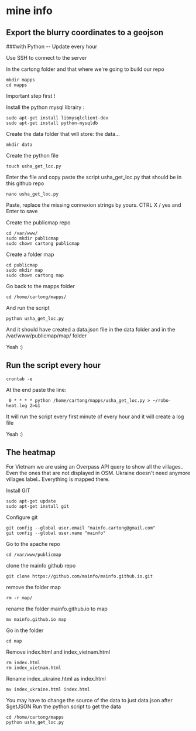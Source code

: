 # mine info

## Export the blurry coordinates to a geojson

###with Python -- Update every hour

Use SSH to connect to the server

In the cartong folder and that where we're going to build our repo

```
mkdir mapps
cd mapps
```
Important step first !

Install the python mysql librairy :

```
sudo apt-get install libmysqlclient-dev
sudo apt-get install python-mysqldb
```

Create the data folder that will store: the data...

```
mkdir data
```

Create the python file

```
touch usha_get_loc.py

```
Enter the file and copy paste the script usha_get_loc.py that should be in this github repo

```
nano usha_get_loc.py
```

Paste, replace the missing connexion strings by yours.
CTRL X / yes and Enter to save

Create the publicmap repo
```
cd /var/www/
sudo mkdir publicmap
sudo chown cartong publicmap
```
Create a folder map
```
cd publicmap
sudo mkdir map
sudo chown cartong map
```
Go back to the mapps folder
```
cd /home/cartong/mapps/
```
And run the script
```
python usha_get_loc.py
```
And it should have created a data.json file in the data folder and in the /var/www/publicmap/map/ folder

Yeah :)

## Run the script every hour

```
crontab -e
```
At the end paste the line:
```
 0 * * * * python /home/cartong/mapps/usha_get_loc.py > ~/robo-heat.log 2>&1
```
It will run the script every first minute of every hour and it will create a log file

Yeah :)

## The heatmap

For Vietnam we are using an Overpass API query to show all the villages.. Even the ones that are not displayed in OSM.
Ukraine doesn't need anymore villages label.. Everything is mapped there.

Install GIT
```
sudo apt-get update
sudo apt-get install git
```
Configure git
```
git config --global user.email "mainfo.cartong@gmail.com"
git config --global user.name "mainfo"
```
Go to the apache repo
```
cd /var/www/publicmap
```
clone the mainfo github repo
```
git clone https://github.com/mainfo/mainfo.github.io.git
```
remove the folder map
```
rm -r map/
```
rename the folder mainfo.github.io to map
```
mv mainfo.github.io map
```
Go in the folder
```
cd map
```
Remove index.html and index_vietnam.html
```
rm index.html
rm index_vietnam.html
```
Rename index_ukraine.html as index.html
```
mv index_ukraine.html index.html
```
You may have to change the source of the data to just data.json after $getJSON
Run the python script to get the data
```
cd /home/cartong/mapps
python usha_get_loc.py

